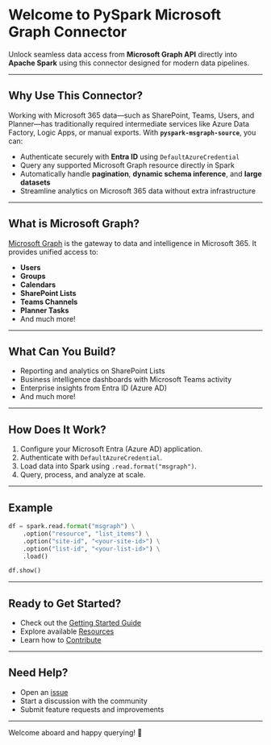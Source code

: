 
# Welcome to **PySpark Microsoft Graph Connector**

Unlock seamless data access from **Microsoft Graph API** directly into **Apache Spark** using this connector designed for modern data pipelines.

---

## Why Use This Connector?

Working with Microsoft 365 data—such as SharePoint, Teams, Users, and Planner—has traditionally required intermediate services like Azure Data Factory, Logic Apps, or manual exports. With **`pyspark-msgraph-source`**, you can:

- Authenticate securely with **Entra ID** using `DefaultAzureCredential`  
- Query any supported Microsoft Graph resource directly in Spark  
- Automatically handle **pagination**, **dynamic schema inference**, and **large datasets**  
- Streamline analytics on Microsoft 365 data without extra infrastructure

---

## What is Microsoft Graph?

[Microsoft Graph](https://learn.microsoft.com/en-us/graph/overview) is the gateway to data and intelligence in Microsoft 365. It provides unified access to:

- **Users**
- **Groups**
- **Calendars**
- **SharePoint Lists**
- **Teams Channels**
- **Planner Tasks**
- And much more!

---

## What Can You Build?

- Reporting and analytics on SharePoint Lists
- Business intelligence dashboards with Microsoft Teams activity
- Enterprise insights from Entra ID (Azure AD)
- And much more!

---

## How Does It Work?

1. Configure your Microsoft Entra (Azure AD) application.
2. Authenticate with `DefaultAzureCredential`.
3. Load data into Spark using `.read.format("msgraph")`.
4. Query, process, and analyze at scale.

---

## Example

```python
df = spark.read.format("msgraph") \
    .option("resource", "list_items") \
    .option("site-id", "<your-site-id>") \
    .option("list-id", "<your-list-id>") \
    .load()

df.show()
```

---

## Ready to Get Started?

- Check out the [Getting Started Guide](getting-started.md)
- Explore available [Resources](api/resources)
- Learn how to [Contribute](contributing.md)  

---

## Need Help?

- Open an [issue](https://github.com/geekwhocodes/pyspark-msgraph-source/issues)
- Start a discussion with the community
- Submit feature requests and improvements

---

Welcome aboard and happy querying! 🚀
